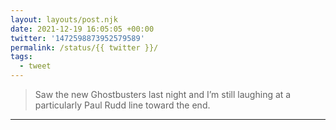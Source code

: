 ```yaml
---
layout: layouts/post.njk
date: 2021-12-19 16:05:05 +00:00
twitter: '1472598873952579589'
permalink: /status/{{ twitter }}/
tags: 
  - tweet
---
```


> Saw the new Ghostbusters last night and I’m still laughing at a particularly Paul Rudd line toward the end.

---
